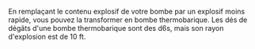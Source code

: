 En remplaçant le contenu explosif de votre bombe par un explosif moins rapide, vous pouvez la transformer en bombe thermobarique. Les dés de dégâts d'une bombe thermobarique sont des d6s, mais son rayon d'explosion est de 10 ft.